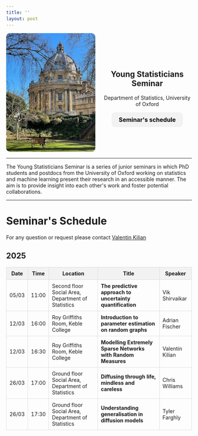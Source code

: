 ```yaml
---
title: ''
layout: post
---
```

<html lang="en">
<head>
    <meta charset="UTF-8">
    <meta name="viewport" content="width=device-width, initial-scale=1.0">
    <title>Image and Text Layout</title>
    <style>
        .container {
            display: flex;
            align-items: center;
            max-width: 800px;
            margin: auto;
            justify-content: center;
            text-align: center;
        }
        .image {
            flex: 2;
            padding-right: 20px;
        }
        .text {
            flex: 2;
        }
        img {
            max-width: 100%;
            height: auto;
            border-radius: 10px;
        }
.button {
    display: inline-block;
    margin-top: 10px;
    padding: 10px 20px;
    background-color: #f2f2f2;
    color: black;
    text-decoration: none;
    border-radius: 10px;
    font-size: 16px;
    font-weight: bold;
    text-align: center;
    display: block;
    width: fit-content;
    margin-left: auto;
    margin-right: auto;
}
    </style>
</head>
<body>
    <div class="container">
        <div class="image">
        <a href="https://youngstatmlseminar.github.io/">
            <img src="images/Radcam.jpeg">
        </a>
        </div>
        <div class="text">
            <h2>Young Statisticians Seminar</h2>
            <p>Department of Statistics, University of Oxford</p>
            <a href="#seminars-schedule" class="button">Seminar's schedule</a>
        </div>
    </div>
</body>
</html>

-----

The Young Statisticians Seminar is a series of junior seminars in which PhD students and postdocs from the University of Oxford working on statistics and machine learning present their research in an accessible manner. The aim is to provide insight into each other's work and foster potential collaborations.

------

# Seminar's Schedule

For any question or request please contact [Valentin Kilian](https://valentinkil.github.io)

<h2>2025</h2>

<table style="width:100%; border-collapse: collapse;">
  <thead>
    <tr style="background-color: #f2f2f2;">
      <th style="padding: 8px; border: 1px solid #ddd;">Date</th>
      <th style="padding: 8px; border: 1px solid #ddd;">Time</th>
      <th style="padding: 8px; border: 1px solid #ddd;">Location</th>
      <th style="padding: 8px; border: 1px solid #ddd;">Title</th>
      <th style="padding: 8px; border: 1px solid #ddd;">Speaker</th>
    </tr>
  </thead>
  <tbody>
    <tr>
      <td style="padding: 8px; border: 1px solid #ddd;">05/03</td>
      <td style="padding: 8px; border: 1px solid #ddd;">11:00</td>
      <td style="padding: 8px; border: 1px solid #ddd;">Second floor Social Area, Department of Statistics</td>
      <td style="padding: 8px; border: 1px solid #ddd;"><b>The predictive approach to uncertainty quantification</b></td>
      <td style="padding: 8px; border: 1px solid #ddd;">Vik Shirvaikar</td>
    </tr>
    <tr>
      <td style="padding: 8px; border: 1px solid #ddd;">12/03</td>
      <td style="padding: 8px; border: 1px solid #ddd;">16:00</td>
      <td style="padding: 8px; border: 1px solid #ddd;">Roy Griffiths Room, Keble College</td>
      <td style="padding: 8px; border: 1px solid #ddd;"><b>Introduction to parameter estimation on random graphs</b></td>
      <td style="padding: 8px; border: 1px solid #ddd;">Adrian Fischer</td>
    </tr>
    <tr>
      <td style="padding: 8px; border: 1px solid #ddd;">12/03</td>
      <td style="padding: 8px; border: 1px solid #ddd;">16:30</td>
      <td style="padding: 8px; border: 1px solid #ddd;">Roy Griffiths Room, Keble College</td>
      <td style="padding: 8px; border: 1px solid #ddd;"><b>Modelling Extremely Sparse Networks with Random Measures</b></td>
      <td style="padding: 8px; border: 1px solid #ddd;">Valentin Kilian</td>
    </tr>
     <tr>
      <td style="padding: 8px; border: 1px solid #ddd;">26/03</td>
      <td style="padding: 8px; border: 1px solid #ddd;">17:00</td>
      <td style="padding: 8px; border: 1px solid #ddd;">Ground floor Social Area, Department of Statistics</td>
      <td style="padding: 8px; border: 1px solid #ddd;"><b>Diffusing through life, mindless and careless</b></td>
      <td style="padding: 8px; border: 1px solid #ddd;">Chris Williams</td>
        </tr>
        <tr>
      <td style="padding: 8px; border: 1px solid #ddd;">26/03</td>
      <td style="padding: 8px; border: 1px solid #ddd;">17:30</td>
      <td style="padding: 8px; border: 1px solid #ddd;">Ground floor Social Area, Department of Statistics</td>
      <td style="padding: 8px; border: 1px solid #ddd;"><b>Understanding generalisation in diffusion models</b></td>
      <td style="padding: 8px; border: 1px solid #ddd;">Tyler Farghly</td>
    </tr>
  </tbody>
</table>


